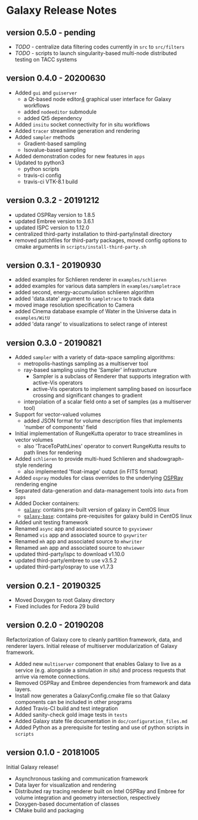 # Galaxy Release Notes

## version 0.5.0 - pending

* *TODO* - centralize data filtering codes currently in `src` to `src/filters`
* *TODO* - scripts to launch singularity-based multi-node distributed testing on TACC systems

## version 0.4.0 - 20200630
* Added `gui` and `guiserver`
  - a Qt-based node editor[4] graphical user interface for Galaxy workflows
  - added `nodeeditor` submodule
  - added Qt5 dependency
* Added `insitu` socket connectivity for in situ workflows
* Added `tracer` streamline generation and rendering
* Added `sampler` methods
  - Gradient-based sampling
  - Isovalue-based sampling
* Added demonstration codes for new features in `apps` 
* Updated to python3
  - python scripts
  - travis-ci config
  - travis-ci VTK-8.1 build

## version 0.3.2 - 20191212

* updated OSPRay version to 1.8.5
* updated Embree version to 3.6.1
* updated ISPC version to 1.12.0
* centralized third-party installation to third-party/install directory
* removed patchfiles for third-party packages, moved config options to cmake arguments in `scripts/install-third-party.sh`

## version 0.3.1 - 20190930

* added examples for Schlieren renderer in `examples/schlieren`
* added examples for various data samplers in `examples/sampletrace`
* added second, energy-accumulation schlieren algorithm
* added 'data.state' argument to `sampletrace` to track data
* moved image resolution specification to Camera
* added Cinema database example of Water in the Universe data in `examples/WitU`
* added 'data range' to visualizations to select range of interest

## version 0.3.0 - 20190821

* Added `sampler` with a variety of data-space sampling algorithms:
  - metropolis-hastings sampling as a multiserver tool 
  - ray-based sampling using the 'Sampler' infrastructure
    + Sampler is a subclass of Renderer that supports integration with active-Vis operators
    + active-Vis operators to implement sampling based on isosurface crossing and significant changes to gradient
  - interpolation of a scalar field onto a set of samples (as a multiserver tool)
* Support for vector-valued volumes
  - added JSON format for volume description files that implements 'number of components' field
* Initial implementation of RungeKutta operator to trace streamlines in vector volumes
  - also 'TraceToPathLines' operator to convert RungeKutta results to path lines for rendering
* Added `schlieren` to provide multi-hued Schlieren and shadowgraph-style rendering
  - also implemented 'float-image' output (in FITS format)
* Added `ospray` modules for class overrides to the underlying [OSPRay][1] rendering engine
* Separated data-generation and data-management tools into `data` from `apps`
* Added Docker containers:
    - [`galaxy`][2]: contains pre-built version of galaxy in CentOS linux
    - [`galaxy-base`][3]: contains pre-requisites for galaxy build in CentOS linux
* Added unit testing framework
* Renamed `async` app and associated source to `gxyviewer`
* Renamed `vis` app and associated source to `gxywriter`
* Renamed `mh` app and associated source to `mhwriter` 
* Renamed `amh` app and associated source to `mhviewer`
* updated third-party/ispc to download v1.10.0
* updated third-party/embree to use v3.5.2
* updated third-party/ospray to use v1.7.3

## version 0.2.1 - 20190325

* Moved Doxygen to root Galaxy directory
* Fixed includes for Fedora 29 build

## version 0.2.0 - 20190208

Refactorization of Galaxy core to cleanly partition framework, data, and renderer layers. Initial release of multiserver modularization of Galaxy framework.

* Added new `multiserver` component that enables Galaxy to live as a service (e.g. alongside a simulation *in situ*) and process requests that arrive via remote connections.
* Removed OSPRay and Embree dependencies from framework and data layers.
* Install now generates a GalaxyConfig.cmake file so that Galaxy components can be included in other programs
* Added Travis-CI build and test integration
* Added sanity-check gold image tests in `tests`
* Added Galaxy state file documentation in `doc/configuration_files.md`
* Added Python as a prerequisite for testing and use of python scripts in `scripts`

## version 0.1.0 - 20181005

Initial Galaxy release!

* Asynchronous tasking and communication framework
* Data layer for visualization and rendering
* Distributed ray tracing renderer built on Intel OSPRay and Embree for volume integration and geometry intersection, respectively
* Doxygen-based documentation of classes
* CMake build and packaging


[1]: https://ospray.org/
[2]: https://hub.docker.com/r/pnav/galaxy
[3]: https://hub.docker.com/r/pnav/galaxy-base
[4]: https://github.com/paceholder/nodeeditor


